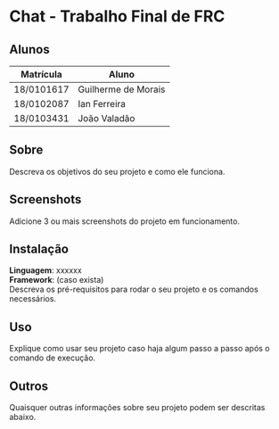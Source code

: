 # Chat - Trabalho Final de FRC

## Alunos
|Matrícula | Aluno |
| -- | -- |
| 18/0101617  |  Guilherme de Morais |
| 18/0102087  |  Ian Ferreira |
| 18/0103431  |  João Valadão |

## Sobre 
Descreva os objetivos do seu projeto e como ele funciona. 

## Screenshots
Adicione 3 ou mais screenshots do projeto em funcionamento.

## Instalação 
**Linguagem**: xxxxxx<br>
**Framework**: (caso exista)<br>
Descreva os pré-requisitos para rodar o seu projeto e os comandos necessários.

## Uso 
Explique como usar seu projeto caso haja algum passo a passo após o comando de execução.

## Outros 
Quaisquer outras informações sobre seu projeto podem ser descritas abaixo.




